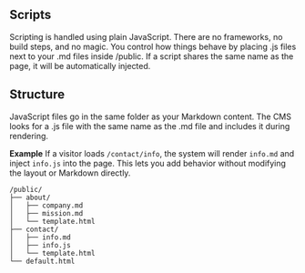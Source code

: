 ## Scripts

Scripting is handled using plain JavaScript. There are no frameworks, no build steps, and no magic. You control how things behave by placing .js files next to your .md files inside /public. If a script shares the same name as the page, it will be automatically injected.

## Structure

JavaScript files go in the same folder as your Markdown content. The CMS looks for a .js file with the same name as the .md file and includes it during rendering.

**Example**
If a visitor loads `/contact/info`, the system will render `info.md` and inject `info.js` into the page. This lets you add behavior without modifying the layout or Markdown directly.

	/public/
	├── about/
	│   ├── company.md
	│   ├── mission.md
	│   └── template.html
	├── contact/
	│   ├── info.md
	│   ├── info.js
	│   └── template.html
	└── default.html
